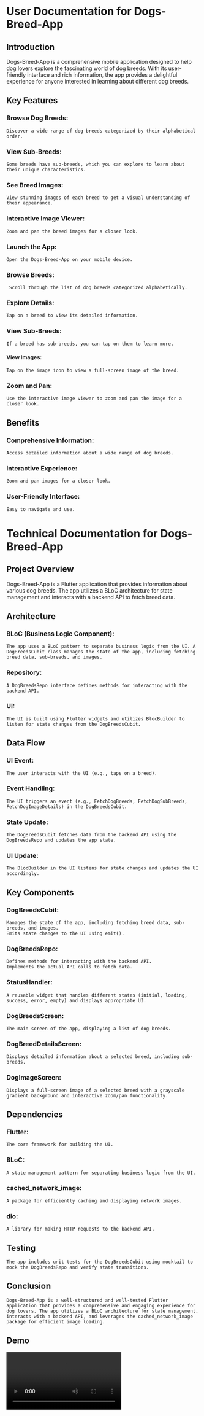 # User Documentation for Dogs-Breed-App
## Introduction

Dogs-Breed-App is a comprehensive mobile application designed to help dog lovers explore the fascinating world of dog breeds. With its user-friendly interface and rich information, the app provides a delightful experience for anyone interested in learning about different dog breeds.

## Key Features

### Browse Dog Breeds: 
    Discover a wide range of dog breeds categorized by their alphabetical order.
### View Sub-Breeds: 
    Some breeds have sub-breeds, which you can explore to learn about their unique characteristics.
### See Breed Images: 
    View stunning images of each breed to get a visual understanding of their appearance.
### Interactive Image Viewer: 
    Zoom and pan the breed images for a closer look.

### Launch the App: 
    Open the Dogs-Breed-App on your mobile device.
### Browse Breeds: 
     Scroll through the list of dog breeds categorized alphabetically.
### Explore Details: 
    Tap on a breed to view its detailed information.
### View Sub-Breeds: 
    If a breed has sub-breeds, you can tap on them to learn more.
#### View Images: 
    Tap on the image icon to view a full-screen image of the breed.
### Zoom and Pan:
    Use the interactive image viewer to zoom and pan the image for a closer look.

## Benefits
### Comprehensive Information: 
    Access detailed information about a wide range of dog breeds.
### Interactive Experience: 
    Zoom and pan images for a closer look.
### User-Friendly Interface: 
    Easy to navigate and use.


# Technical Documentation for Dogs-Breed-App
## Project Overview

Dogs-Breed-App is a Flutter application that provides information about various dog breeds. The app utilizes a BLoC architecture for state management and interacts with a backend API to fetch breed data.

## Architecture

### BLoC (Business Logic Component): 
    The app uses a BLoC pattern to separate business logic from the UI. A DogBreedsCubit class manages the state of the app, including fetching breed data, sub-breeds, and images.
### Repository: 
    A DogBreedsRepo interface defines methods for interacting with the backend API.
### UI: 
    The UI is built using Flutter widgets and utilizes BlocBuilder to listen for state changes from the DogBreedsCubit.

## Data Flow

### UI Event: 
    The user interacts with the UI (e.g., taps on a breed).
### Event Handling: 
    The UI triggers an event (e.g., FetchDogBreeds, FetchDogSubBreeds, FetchDogImageDetails) in the DogBreedsCubit.
### State Update: 
    The DogBreedsCubit fetches data from the backend API using the DogBreedsRepo and updates the app state.
### UI Update: 
    The BlocBuilder in the UI listens for state changes and updates the UI accordingly.

## Key Components

### DogBreedsCubit:
    Manages the state of the app, including fetching breed data, sub-breeds, and images.
    Emits state changes to the UI using emit().
### DogBreedsRepo:
    Defines methods for interacting with the backend API.
    Implements the actual API calls to fetch data.
### StatusHandler:
    A reusable widget that handles different states (initial, loading, success, error, empty) and displays appropriate UI.
### DogBreedsScreen:
    The main screen of the app, displaying a list of dog breeds.
### DogBreedDetailsScreen:
    Displays detailed information about a selected breed, including sub-breeds.
### DogImageScreen:
    Displays a full-screen image of a selected breed with a grayscale gradient background and interactive zoom/pan functionality.

## Dependencies

### Flutter: 
    The core framework for building the UI.
### BLoC: 
    A state management pattern for separating business logic from the UI.
### cached_network_image: 
    A package for efficiently caching and displaying network images.
### dio: 
    A library for making HTTP requests to the backend API.

## Testing
    The app includes unit tests for the DogBreedsCubit using mocktail to mock the DogBreedsRepo and verify state transitions.


## Conclusion
    Dogs-Breed-App is a well-structured and well-tested Flutter application that provides a comprehensive and engaging experience for dog lovers. The app utilizes a BLoC architecture for state management, interacts with a backend API, and leverages the cached_network_image package for efficient image loading.

## Demo
<video controls src="DogBreedsAppDemo.mp4" title="DogBreedsAppDemo"></video>